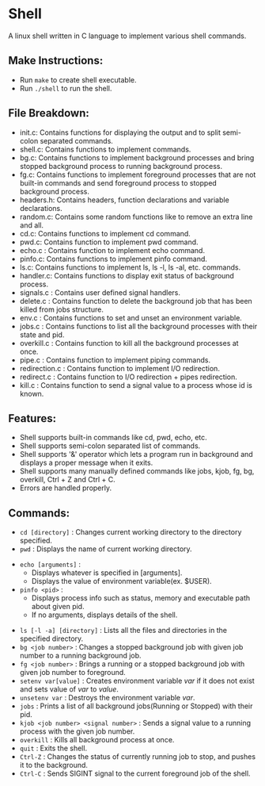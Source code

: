 # Shell
A linux shell written in C language to implement various shell commands.

## Make Instructions:
- Run `make` to create shell executable.
- Run `./shell` to run the shell.

## File Breakdown:
- init.c: Contains functions for displaying the output and to split semi-colon separated commands.
- shell.c: Contains functions to implement commands.
- bg.c: Contains functions to implement background processes and bring stopped background process to running background process.
- fg.c: Contains functions to implement foreground processes that are not built-in commands and send foreground process to stopped background process.
- headers.h: Contains headers, function declarations and variable declarations.
- random.c: Contains some random functions like to remove an extra line and all.
- cd.c: Contains functions to implement cd command.
- pwd.c: Contains function to implement pwd command.
- echo.c : Contains function to implement echo command.
- pinfo.c: Contains functions to implement pinfo command.
- ls.c: Contains functions to implement ls, ls -l, ls -al, etc. commands.
- handler.c: Contains functions to display exit status of background process.
- signals.c : Contains user defined signal handlers.
- delete.c : Contains function to delete the background job that has been killed from jobs structure.
- env.c : Contains functions to set and unset an environment variable.
- jobs.c : Contains functions to list all the background processes with their state and pid.
- overkill.c : Contains function to kill all the background processes at once.
- pipe.c : Contains function to implement piping commands.
- redirection.c : Contains function to implement I/O redirection.
- redirect.c : Contains function to I/O redirection + pipes redirection.
- kill.c : Contains function to send a signal value to a process whose id is known.

## Features:
- Shell supports built-in commands like cd, pwd, echo, etc.
- Shell supports semi-colon separated list of commands.
- Shell supports '&' operator which lets a program run in background and displays a proper message when it exits.
- Shell supports many manually defined commands like jobs, kjob, fg, bg, overkill, Ctrl + Z and Ctrl + C.
- Errors are handled properly.

## Commands:
- `cd [directory]` : Changes current working directory to the directory specified.
- `pwd` : Displays the name of current working directory.
* `echo [arguments]` : 
  * Displays whatever is specified in [arguments].
  * Displays the value of environment variable(ex. $USER).
* `pinfo <pid>` :
  * Displays process info such as status, memory and executable path about given pid.
  * If no arguments, displays details of the shell.
- `ls [-l -a] [directory]` : Lists all the files and directories in the specified directory.
- `bg <job number>` : Changes a stopped background job with given job number to a running background job.
- `fg <job number>` : Brings a running or a stopped background job with given job number to foreground.
- `setenv var[value]` : Creates environment variable *var* if it does not exist and sets value of *var* to *value*.
- `unsetenv var` : Destroys the environment variable *var*.
- `jobs` : Prints a list of all background jobs(Running or Stopped) with their pid.
- `kjob <job number> <signal number>` : Sends a signal value to a running process with the given job number.
- `overkill` : Kills all background process at once.
- `quit` : Exits the shell.
- `Ctrl-Z` : Changes the status of currently running job to stop, and pushes it to the background.
- `Ctrl-C` : Sends SIGINT signal to the current foreground job of the shell.

